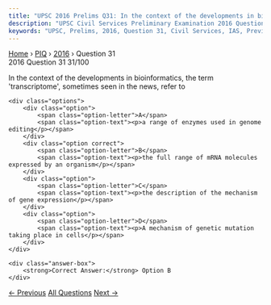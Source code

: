 ```yaml
---
title: "UPSC 2016 Prelims Q31: In the context of the developments in bioinformatics, the te..."
description: "UPSC Civil Services Preliminary Examination 2016 Question 31 with options and answer"
keywords: "UPSC, Prelims, 2016, Question 31, Civil Services, IAS, Previous Year Questions"
---
```


<nav class="breadcrumb">
    <a href="../../">Home</a>
    <span>›</span>
    <a href="../">PIQ</a>
    <span>›</span>
    <a href="./">2016</a>
    <span>›</span>
    <span>Question 31</span>
</nav>

<div class="question-header">
    <div class="question-meta">
        <span class="year-badge">2016</span>
        <span class="question-number">Question 31</span>
        <span class="progress">31/100</span>
    </div>
    <div class="progress-bar">
        <div class="progress-fill" style="width: 31.0%"></div>
    </div>
</div>

<div class="question-content">
    <div class="question-text">
        <p>In the context of the developments in bioinformatics, the term<br />
'transcriptome', sometimes seen in the news, refer to</p>
    </div>
    
    <div class="options">
        <div class="option">
            <span class="option-letter">A</span>
            <span class="option-text"><p>a range of enzymes used in genome editing</p></span>
        </div>
        <div class="option correct">
            <span class="option-letter">B</span>
            <span class="option-text"><p>the full range of mRNA molecules expressed by an organism</p></span>
        </div>
        <div class="option">
            <span class="option-letter">C</span>
            <span class="option-text"><p>the description of the mechanism of gene expression</p></span>
        </div>
        <div class="option">
            <span class="option-letter">D</span>
            <span class="option-text"><p>A mechanism of genetic mutation taking place in cells</p></span>
        </div>
    </div>

    <div class="answer-box">
        <strong>Correct Answer:</strong> Option B
    </div>
</div>

<div class="question-nav">
    <a href="../q030-consider-the-following-pairs-terms-sometimes-seen/" class="nav-btn prev">← Previous</a>
    <a href="../" class="nav-btn center">All Questions</a>
    <a href="../q032-mission-indradhanush-launched-by-the-government-of/" class="nav-btn next">Next →</a>
</div>
